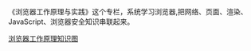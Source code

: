 《浏览器工作原理与实践》这个专栏，系统学习浏览器,把网络、页面、渲染、JavaScript、浏览器安全知识串联起来。

[浏览器工作原理知识图](https://github.com/BGround/Web-Front-End-Interview/blob/main/BrowserWork/browser.md)








